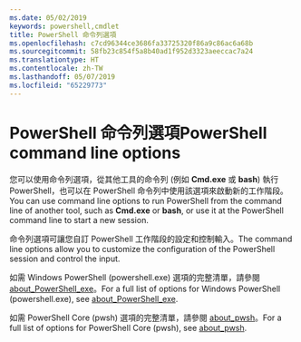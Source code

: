```yaml
---
ms.date: 05/02/2019
keywords: powershell,cmdlet
title: PowerShell 命令列選項
ms.openlocfilehash: c7cd96344ce3686fa33725320f86a9c86ac6a68b
ms.sourcegitcommit: 58fb23c854f5a8b40ad1f952d3323aeeccac7a24
ms.translationtype: HT
ms.contentlocale: zh-TW
ms.lasthandoff: 05/07/2019
ms.locfileid: "65229773"
---
```

# <a name="powershell-command-line-options"></a><span data-ttu-id="678c3-103">PowerShell 命令列選項</span><span class="sxs-lookup"><span data-stu-id="678c3-103">PowerShell command line options</span></span>

<span data-ttu-id="678c3-104">您可以使用命令列選項，從其他工具的命令列 (例如 **Cmd.exe** 或 **bash**) 執行 PowerShell，也可以在 PowerShell 命令列中使用該選項來啟動新的工作階段。</span><span class="sxs-lookup"><span data-stu-id="678c3-104">You can use command line options to run PowerShell from the command line of another tool, such as **Cmd.exe** or **bash**, or use it at the PowerShell command line to start a new session.</span></span>

<span data-ttu-id="678c3-105">命令列選項可讓您自訂 PowerShell 工作階段的設定和控制輸入。</span><span class="sxs-lookup"><span data-stu-id="678c3-105">The command line options allow you to customize the configuration of the PowerShell session and control the input.</span></span>

<span data-ttu-id="678c3-106">如需 Windows PowerShell (powershell.exe) 選項的完整清單，請參閱 [about_PowerShell_exe](/powershell/module/Microsoft.PowerShell.Core/About/about_PowerShell_exe)。</span><span class="sxs-lookup"><span data-stu-id="678c3-106">For a full list of options for Windows PowerShell (powershell.exe), see [about_PowerShell_exe](/powershell/module/Microsoft.PowerShell.Core/About/about_PowerShell_exe).</span></span>

<span data-ttu-id="678c3-107">如需 PowerShell Core (pwsh) 選項的完整清單，請參閱 [about_pwsh](/powershell/module/Microsoft.PowerShell.Core/About/about_pwsh)。</span><span class="sxs-lookup"><span data-stu-id="678c3-107">For a full list of options for PowerShell Core (pwsh), see [about_pwsh](/powershell/module/Microsoft.PowerShell.Core/About/about_pwsh).</span></span>